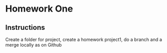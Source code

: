 # Homework One
## Instructions
  Create a folder for project,  create a homework project1, 
do a branch and a merge locally as on Github
